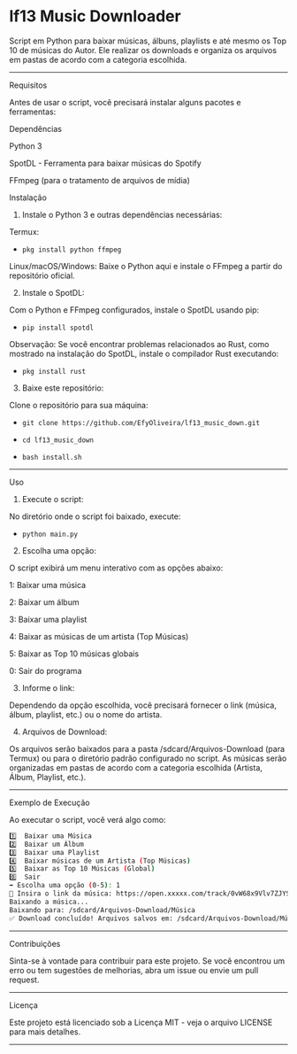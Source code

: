 # lf13 Music Downloader

Script em Python para baixar músicas, álbuns, playlists e até mesmo os Top 10 de músicas do Autor. Ele realizar os downloads e organiza os arquivos em pastas de acordo com a categoria escolhida.


---

Requisitos

Antes de usar o script, você precisará instalar alguns pacotes e ferramentas:

Dependências

Python 3

SpotDL - Ferramenta para baixar músicas do Spotify

FFmpeg (para o tratamento de arquivos de mídia)


Instalação

1. Instale o Python 3 e outras dependências necessárias:

Termux:

* `pkg install python ffmpeg`

Linux/macOS/Windows: Baixe o Python aqui e instale o FFmpeg a partir do repositório oficial.



2. Instale o SpotDL:

Com o Python e FFmpeg configurados, instale o SpotDL usando pip:

* `pip install spotdl`

Observação: Se você encontrar problemas relacionados ao Rust, como mostrado na instalação do SpotDL, instale o compilador Rust executando:

* `pkg install rust`


3. Baixe este repositório:

Clone o repositório para sua máquina:

* `git clone https://github.com/EfyOliveira/lf13_music_down.git`

* `cd lf13_music_down`

* `bash install.sh`



---

Uso

1. Execute o script:

No diretório onde o script foi baixado, execute:

* `python main.py`


2. Escolha uma opção:

O script exibirá um menu interativo com as opções abaixo:

1: Baixar uma música

2: Baixar um álbum

3: Baixar uma playlist

4: Baixar as músicas de um artista (Top Músicas)

5: Baixar as Top 10 músicas globais

0: Sair do programa



3. Informe o link:

Dependendo da opção escolhida, você precisará fornecer o link (música, álbum, playlist, etc.) ou o nome do artista.


4. Arquivos de Download:

Os arquivos serão baixados para a pasta /sdcard/Arquivos-Download (para Termux) ou para o diretório padrão configurado no script. As músicas serão organizadas em pastas de acordo com a categoria escolhida (Artista, Álbum, Playlist, etc.).




---

Exemplo de Execução

Ao executar o script, você verá algo como:

```bash 🎵 Bem-vindo ao Downloader de Músicas 🎵
1️⃣  Baixar uma Música
2️⃣  Baixar um Álbum
3️⃣  Baixar uma Playlist
4️⃣  Baixar músicas de um Artista (Top Músicas)
5️⃣  Baixar as Top 10 Músicas (Global)
0️⃣  Sair
➡ Escolha uma opção (0-5): 1
🔗 Insira o link da música: https://open.xxxxx.com/track/0vW68x9Vlv7ZJYSF7yDjD8?si=ayDVq8VkQtaknHio4LDggQ
Baixando a música...
Baixando para: /sdcard/Arquivos-Download/Música
✅ Download concluído! Arquivos salvos em: /sdcard/Arquivos-Download/Música
```


---

Contribuições

Sinta-se à vontade para contribuir para este projeto. Se você encontrou um erro ou tem sugestões de melhorias, abra um issue ou envie um pull request.


---

Licença

Este projeto está licenciado sob a Licença MIT - veja o arquivo LICENSE para mais detalhes.


---
